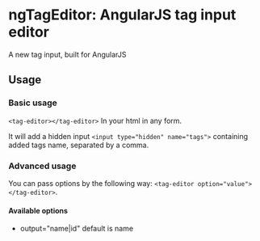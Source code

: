 ngTagEditor: AngularJS tag input editor
===========

A new tag input, built for AngularJS

## Usage

### Basic usage

`<tag-editor></tag-editor>` In your html in any form.

It will add a hidden input `<input type="hidden" name="tags">` containing added tags name, separated by a comma.

### Advanced usage

You can pass options by the following way: `<tag-editor option="value"></tag-editor>`.

#### Available options

* output="name|id" default is name
